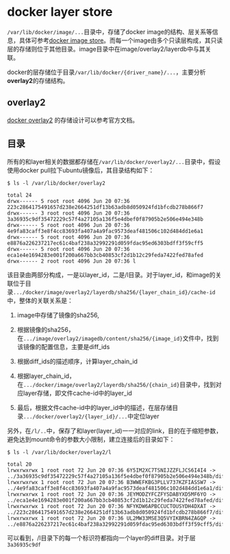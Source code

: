 # docker layer store

`/var/lib/docker/image/...`目录中，存储了docker image的结构、层关系等信息，具体可参考[docker image store](docker-image-store.md)。而每一个image由多个只读层构成，其只读层的存储则位于其他目录。image目录中在image/overlay2/layerdb中与其关联。

docker的层存储位于目录`/var/lib/docker/{driver_name}/...`，主要分析**overlay2**的存储结构。


## overlay2

[docker overlay2](https://docs.docker.com/storage/storagedriver/overlayfs-driver/) 的存储设计可以参考官方文档。

## 目录

所有的和layer相关的数据都存储在`/var/lib/docker/overlay2/...`目录中，假设使用docker pull拉下ubuntu镜像后，其目录结构如下：
```
$ ls -l /var/lib/docker/overlay2

total 24
drwx------ 5 root root 4096 Jun 20 07:36 223c2864175491657d238e2664251df13b63adb8d050924fd1bfcdb278b866f7
drwx------ 3 root root 4096 Jun 20 07:36 3a36935c9df35472229c57f4a27105a136f5e4dbef0f87905b2e506e494e348b
drwx------ 5 root root 4096 Jun 20 07:36 4e9fa83caff3e8f4cc83693fa407a4a9fac9573deaf481506c102d484dd1e6a1
drwx------ 5 root root 4096 Jun 20 07:36 e8876a226237217ec61c4baf238a32992291d059fdac95ed6303bdff3f59cff5
drwx------ 5 root root 4096 Jun 20 07:36 eca1e4e1694283e001f200a667bb3cb40853cf2d1b12c29feda7422fed78afed
drwx------ 2 root root 4096 Jun 20 07:36 l
```
该目录由两部分构成，一是以layer_id，二是/l目录。对于layer_id，和image的关联位于目录`.../docker/image/overlay2/layerdb/sha256/{layer_chain_id}/cache-id`中，整体的关联关系是：

1. image中存储了镜像的sha256,

2. 根据镜像的sha256，在`.../image/overlay2/imagedb/content/sha256/{image_id}`文件中，找到该镜像的配置信息，主要是diff_ids

3. 根据diff_ids的描述顺序，计算layer_chain_id

4. 根据layer_chain_id，在`.../docker/image/overlay2/layerdb/sha256/{chain_id}`目录中，找到对应layer存储，即文件cache-id中的layer_id

5. 最后，根据文件cache-id中的layer_id中的描述，在层存储目录`.../docker/overlay2/{layer_id}/...`中定位layer

另外，在`/l/..`中，保存了和layer(layer_id)一一对应的link，目的在于缩短参数，避免达到mount命令的参数大小限制，建立连接后的目录如下：
```
$ ls -l /var/lib/docker/overlay2/l

total 20
lrwxrwxrwx 1 root root 72 Jun 20 07:36 6Y5IM2XC7TSNIJZZFLJCS6I4I4 -> ../3a36935c9df35472229c57f4a27105a136f5e4dbef0f87905b2e506e494e348b/diff
lrwxrwxrwx 1 root root 72 Jun 20 07:36 B3WWEFKBG3PLLV737KZFIASSW7 -> ../4e9fa83caff3e8f4cc83693fa407a4a9fac9573deaf481506c102d484dd1e6a1/diff
lrwxrwxrwx 1 root root 72 Jun 20 07:36 JEYMODZYFCZFYSDABYXD5MF6YO -> ../eca1e4e1694283e001f200a667bb3cb40853cf2d1b12c29feda7422fed78afed/diff
lrwxrwxrwx 1 root root 72 Jun 20 07:36 NFYKDW6APBCCUCTOUSYDH4DXAT -> ../223c2864175491657d238e2664251df13b63adb8d050924fd1bfcdb278b866f7/diff
lrwxrwxrwx 1 root root 72 Jun 20 07:36 UL2MW33MSE3Q5VYIKBRN4ZAGQP -> ../e8876a226237217ec61c4baf238a32992291d059fdac95ed6303bdff3f59cff5/diff
```
可以看到，/l目录下的每一个标识符都指向一个layer的diff目录。对于层`3a36935c9df`
